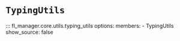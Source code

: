 # `TypingUtils`

::: fl_manager.core.utils.typing_utils
    options:
      members:
      - TypingUtils
      show_source: false
